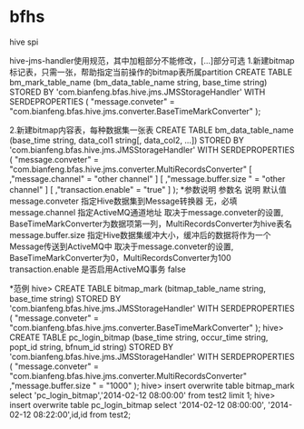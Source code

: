bfhs
====

hive spi


hive-jms-handler使用规范，其中加粗部分不能修改，[…]部分可选
1.新建bitmap标记表，只需一张，帮助指定当前操作的bitmap表所属partition
CREATE TABLE bm_mark_table_name (bm_data_table_name string, base_time string) 
STORED BY 'com.bianfeng.bfas.hive.jms.JMSStorageHandler'
WITH SERDEPROPERTIES (
"message.conveter" = "com.bianfeng.bfas.hive.jms.converter.BaseTimeMarkConverter"
);

2.新建bitmap内容表，每种数据集一张表
CREATE TABLE bm_data_table_name (base_time string, data_col1 string[, data_col2, …]) 
STORED BY 'com.bianfeng.bfas.hive.jms.JMSStorageHandler'
WITH SERDEPROPERTIES (
"message.conveter" = "com.bianfeng.bfas.hive.jms.converter.MultiRecordsConverter"
[ ,"message.channel" = "other channel" ]
[ ,"message.buffer.size " = "other channel" ]
[ ,"transaction.enable" = "true" ]
);
*参数说明
参数名	说明	默认值
message.conveter	指定Hive数据集到Message转换器	无，必填
message.channel	指定ActiveMQ通道地址	取决于message.conveter的设置, BaseTimeMarkConverter为数据项第一列，MultiRecordsConverter为hive表名
message.buffer.size	指定Hive数据集缓冲大小，缓冲后的数据将作为一个Message传送到ActiveMQ中	取决于message.conveter的设置, BaseTimeMarkConverter为0，MultiRecordsConverter为100
transaction.enable	是否启用ActiveMQ事务	false

*范例
hive> CREATE TABLE bitmap_mark (bitmap_table_name string, base_time string) 
STORED BY 'com.bianfeng.bfas.hive.jms.JMSStorageHandler'
WITH SERDEPROPERTIES (
"message.conveter" = "com.bianfeng.bfas.hive.jms.converter.BaseTimeMarkConverter"
);
hive> CREATE TABLE pc_login_bitmap (base_time string, occur_time string, popt_id string, bfnum_id string) 
STORED BY 'com.bianfeng.bfas.hive.jms.JMSStorageHandler'
WITH SERDEPROPERTIES (
"message.conveter" = "com.bianfeng.bfas.hive.jms.converter.MultiRecordsConverter"
,"message.buffer.size " = "1000"
);
hive> insert overwrite table bitmap_mark select 'pc_login_bitmap','2014-02-12 08:00:00' from test2 limit 1;
hive> insert overwrite table pc_login_bitmap select '2014-02-12 08:00:00', '2014-02-12 08:22:00',id,id from test2;
